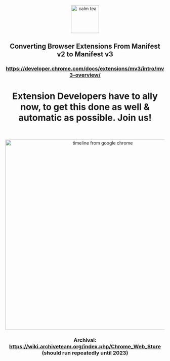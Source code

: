 
<div align="center"> <img alt="calm tea" height="88px" src="https://user-images.githubusercontent.com/25022245/134731283-fa5aac7c-ecb4-4c1e-8a87-65ad52f3776e.png">                             
  <h2>  Converting Browser Extensions From Manifest v2 to Manifest v3</h2>

### https://developer.chrome.com/docs/extensions/mv3/intro/mv3-overview/

# Extension Developers have to ally now, to get this done as well & automatic as possible. Join us! 
 
<br><br><img alt="timeline from google chrome" width="600px" src="https://user-images.githubusercontent.com/25022245/134730996-f61d85fe-9513-427e-ac5d-af1c246c03f4.png" >

### Archival: https://wiki.archiveteam.org/index.php/Chrome_Web_Store (should run repeatedly until 2023)
 </div>
